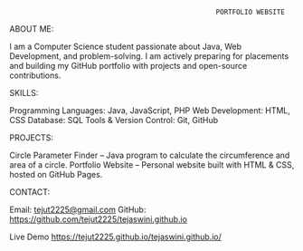                                                        PORTFOLIO WEBSITE

                                                                       
ABOUT ME:

I am a Computer Science student passionate about Java, Web Development, and problem-solving. I am actively preparing for placements and building my GitHub portfolio with projects and open-source contributions.


SKILLS:

Programming Languages: Java, JavaScript, PHP
Web Development: HTML, CSS
Database: SQL
Tools & Version Control: Git, GitHub
 


PROJECTS:

Circle Parameter Finder – Java program to calculate the circumference and area of a circle.
Portfolio Website – Personal website built with HTML & CSS, hosted on GitHub Pages.


CONTACT:

Email: tejut2225@gmail.com
GitHub: https://github.com/tejut2225/tejaswini.github.io

Live Demo
 https://tejut2225.github.io/tejaswini.github.io/


